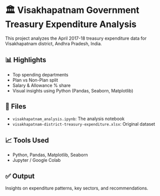 # 🏛 Visakhapatnam Government Treasury Expenditure Analysis

This project analyzes the April 2017-18 treasury expenditure data for Visakhapatnam district, Andhra Pradesh, India.

## 📊 Highlights
- Top spending departments
- Plan vs Non-Plan split
- Salary & Allowance % share
- Visual insights using Python (Pandas, Seaborn, Matplotlib)

## 📁 Files
- `visakhapatnam_analysis.ipynb`: The analysis notebook
- `visakhapatnam-district-treasury-expenditure.xlsx`: Original dataset

## 📈 Tools Used
- Python, Pandas, Matplotlib, Seaborn
- Jupyter / Google Colab

## ✅ Output
Insights on expenditure patterns, key sectors, and recommendations.

